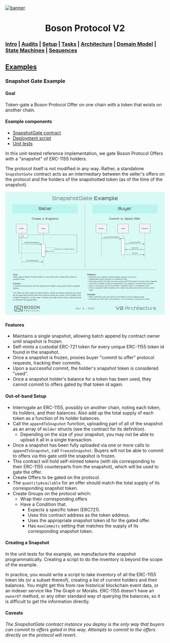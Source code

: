 [![banner](images/banner.png)](https://bosonprotocol.io)

<h1 align="center">Boson Protocol V2</h1>

### [Intro](../../README.md) | [Audits](../audits.md) | [Setup](../setup.md) | [Tasks](../tasks.md) | [Architecture](../architecture.md) | [Domain Model](../domain.md) | [State Machines](../state-machines.md) | [Sequences](../sequences.md)

## [Examples](../examples.md)
### Snapshot Gate Example
#### Goal
Token-gate a Boson Protocol Offer on one chain with a token that exists on another chain.

#### Example components
* [SnapshotGate contract](../contracts/example/SnapshotGate)
* [Deployment script](../scripts/example/SnapshotGate/deploy-snapshot-gate.js)
* [Unit tests](../test/example/SnapshotGateTest.js)

In this unit-tested reference implementation, we gate Boson Protocol Offers with a "snapshot" of ERC-1155 holders. 

The protocol itself is not modified in any way. Rather, a standalone `SnapshotGate` contract acts as an intermediary between the seller's offers on the protocol and the holders of the snapshotted token (as of the time of the snapshot).

![SnapshotGate Diagram](images/Boson_Protocol_V2_-_SnapshotGate_Example.png)


#### Features
* Maintains a single snapshot, allowing batch append by contract owner until snapshot is frozen.
* Self-mints a custodial ERC-721 token for every unique ERC-1155 token id found in the snapshot.
* Once a snapshot is frozen, proxies buyer "commit to offer" protocol requests, tracking their commits.
* Upon a successful commit, the holder's snapshot token is considered "used".
* Once a snapshot holder's balance for a token has been used, they cannot commit to offers gated by that token id again.

#### Out-of-band Setup
* Interrogate an ERC-1155, possibly on another chain, noting each token, its holders, and their balances. Also add up the total supply of each token as a function of its holder balances.
* Call the `appendToSnapshot` function, uploading part of all of the snapshot as an array of `Holder` structs (see the contract for its definition).
  - Depending on the size of your snapshot, you may not be able to upload it all in a single transaction. 
* Once a snapshot has been fully uploaded via one or more calls to `appendToSnapshot`, call `freezeSnapshot`. Buyers will not be able to commit to offers via this gate until the snapshot is frozen.
* This contract will hold self-minted tokens (with ids corresponding to their ERC-1155 counterparts from the snapshot), which will be used to gate the offer.
* Create Offers to be gated on the protocol. 
* The `quantityAvailable` for an offer should match the total supply of its corresponding snapshot token. 
* Create Groups on the protocol which:
  - Wrap their corresponding offers
  - Have a Condition that:
    - Expects a specific token (ERC721).
    - Uses this contract address as the token address.
    - Uses the appropriate snapshot token id for the gated offer.
    - Has `maxCommits` setting that matches the supply of its corresponding snapshot token.

#### Creating a Snapshot
In the unit tests for the example, we manufacture the snapshot programmatically. Creating a script to do the inventory is beyond the scope of the example.

In practice, you would write a script to take inventory of all the ERC-1155 token ids (or a subset thereof), creating a list of current holders and their balances. You might get this from raw  historical blockchain event data, or an indexer service like The Graph or Moralis. ERC-1155 doesn't have an `ownerOf` method, or any other standard way of querying the balances, so it is difficult to get the information directly.

#### Caveats
_The SnapshotGate contract instance you deploy is the only way that buyers can commit to offers gated in this way. Attempts to commit to the offers directly on the protocol will revert._

